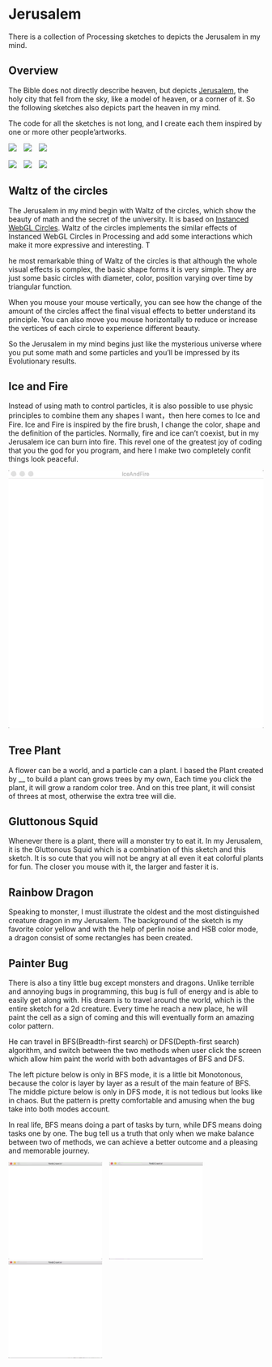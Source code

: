 # Jerusalem

There is a collection of Processing sketches to depicts the Jerusalem in my mind.

## Overview

The Bible does not directly describe heaven, but depicts [Jerusalem](https://simple.wikipedia.org/wiki/Jerusalem), the holy city that fell from the sky, like a model of heaven, or a corner of it. So the following sketches also depicts part the heaven in my mind.

The code for all the sketches is not long, and I create each them inspired by one or more other people’artworks.

<a href="https://www.openprocessing.org/sketch/748916"><img src="https://openprocessing-usercontent.s3.amazonaws.com/thumbnails/visualThumbnail748916@2x.jpg" height="192px" ></a>&emsp;<a href="https://www.openprocessing.org/sketch/725409"><img src="https://openprocessing-usercontent.s3.amazonaws.com/thumbnails/visualThumbnail725409@2x.jpg" height="192px" ></a>&emsp;<a href="https://www.openprocessing.org/sketch/736203"><img src="https://openprocessing-usercontent.s3.amazonaws.com/thumbnails/visualThumbnail736203@2x.jpg" height="192px"></a>

<a href="https://www.openprocessing.org/user/144707/#sketches"><img src="https://openprocessing-usercontent.s3.amazonaws.com/thumbnails/visualThumbnail757223@2x.jpg" height="192px" ></a>&emsp;<a href="https://www.openprocessing.org/sketch/645675"><img src="https://openprocessing-usercontent.s3.amazonaws.com/thumbnails/visualThumbnail645675@2x.jpg" height="192px" ></a>&emsp;<a href="https://www.openprocessing.org/sketch/728303"><img src="https://openprocessing-usercontent.s3.amazonaws.com/thumbnails/visualThumbnail728303@2x.jpg" height="192px"></a>

## Waltz of the circles

The Jerusalem in my mind begin with Waltz of the circles, which show the beauty of math and the secret of the university. It is based on [Instanced WebGL Circles](https://observablehq.com/@rreusser/instanced-webgl-circles). Waltz of the circles implements the similar effects of Instanced WebGL Circles in Processing and add some interactions which make it more expressive and interesting. T

he most remarkable thing of Waltz of the circles is that although the whole visual effects is complex, the basic shape forms it is very simple. They are just some basic circles with diameter, color, position varying over time by triangular function.

When you mouse your mouse vertically, you can see how the change of the amount of the circles affect the final visual effects to better understand its principle. You can also move you mouse horizontally to reduce or increase the vertices of each circle to experience different beauty.

So the Jerusalem in my mind begins just like the mysterious universe where you put some math and some particles and you’ll  be impressed by its Evolutionary results.

## Ice and Fire

Instead of using math to control particles, it is also possible to use physic principles to combine them any shapes I want，then here comes to Ice and Fire. Ice and Fire is inspired by the fire brush, I change the color, shape and the definition of the particles. Normally, fire and ice can’t coexist, but in my Jerusalem ice can burn into fire. This revel one of the greatest joy of coding that you the god for you program, and here I make two completely confit things look peaceful.

<a href="./ice_and_fire/ice_and_fire.pde"><img src="./ice_and_fire/screenshots/example.gif"></a>

## Tree Plant

A flower can be a world, and a particle can a plant. I based the Plant created by __ to build a plant can grows trees by my own, Each time you click the plant, it will grow a random color tree. And on this tree plant, it will consist of threes at most,  otherwise the extra tree will die.

## Gluttonous Squid

Whenever there is a plant, there will a monster try to eat it. In my Jerusalem, it is the Gluttonous Squid which is a combination of this sketch and this sketch. It is so cute that you will not be angry at all even it eat colorful plants for fun. The closer you mouse with it, the larger and faster it is.	

## Rainbow Dragon

Speaking to monster, I must illustrate the oldest and the most distinguished creature dragon in my Jerusalem. The background of the sketch is my favorite color yellow and with the help of  perlin noise and HSB color mode, a dragon consist of some rectangles has been created.

## Painter Bug

There is also a tiny little bug except monsters and dragons. Unlike terrible and annoying bugs in programming, this bug is full of energy and is able to easily get along with. His dream is to travel around the world, which is the entire sketch for a 2d creature. Every time he reach a new place, he will paint the cell as a sign of coming and this will eventually form an amazing color pattern.

He can travel in BFS(Breadth-first search) or DFS(Depth-first search) algorithm, and switch between the two methods when user click the screen which allow him paint the world with both advantages of BFS and DFS.

The left picture below is only in BFS mode, it is a little bit Monotonous, because the color is layer by layer as a result of the main feature of BFS. The middle picture below is only in DFS mode, it is not tedious but looks like in chaos. But the pattern is pretty comfortable and amusing when the bug take into both modes account.  

In real life, BFS means doing a part of tasks by turn, while DFS means doing tasks one by one. The bug tell us a truth that only when we make balance between two of methods, we can achieve a better outcome and a pleasing and memorable journey.

<a href="./painter_bug/painter_bug.pde"><img src="./painter_bug/screenshots/bfs.gif" height="192px" ></a>&emsp;<a href="./painter_bug/painter_bug.pde"><img src="./painter_bug/screenshots/dfs.gif" height="192px" ></a>&emsp;<a href="./painter_bug/painter_bug.pde"><img src="./painter_bug/screenshots/both.gif" height="192px"></a>

